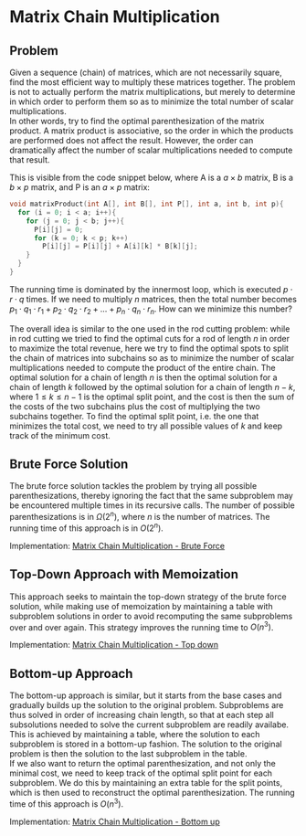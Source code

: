 # Matrix Chain Multiplication

## Problem

Given a sequence (chain) of matrices, which are not necessarily square, find the most efficient way to multiply these matrices together. The problem is not to actually perform the matrix multiplications, but merely to determine in which order to perform them so as to minimize the total number of scalar multiplications.  
In other words, try to find the optimal parenthesization of the matrix product. A matrix product is associative, so the order in which the products are performed does not affect the result. However, the order can dramatically affect the number of scalar multiplications needed to compute that result.

This is visible from the code snippet below, where A is a $a \times b$ matrix, B is a $b \times p$ matrix, and P is an $a \times p$ matrix:

```c
void matrixProduct(int A[], int B[], int P[], int a, int b, int p){
  for (i = 0; i < a; i++){
    for (j = 0; j < b; j++){
      P[i][j] = 0;
      for (k = 0; k < p; k++)
        P[i][j] = P[i][j] + A[i][k] * B[k][j];
    }
  }
}
```

The running time is dominated by the innermost loop, which is executed $p \cdot r \cdot q$ times. If we need to multiply $n$ matrices, then the total number becomes $p_1\cdot q_1 \cdot r_1 + p_2 \cdot q_2 \cdot r_2 + \dots + p_n \cdot q_n \cdot r_n$. How can we minimize this number?

The overall idea is similar to the one used in the rod cutting problem: while in rod cutting we tried to find the optimal cuts for a rod of length $n$ in order to maximize the total revenue, here we try to find the optimal spots to split the chain of matrices into subchains so as to minimize the number of scalar multiplications needed to compute the product of the entire chain. The optimal solution for a chain of length $n$ is then the optimal solution for a chain of length $k$ followed by the optimal solution for a chain of length $n-k$, where $1\leq k \leq n-1$ is the optimal split point, and the cost is then the sum of the costs of the two subchains plus the cost of multiplying the two subchains together. To find the optimal split point, i.e. the one that minimizes the total cost, we need to try all possible values of $k$ and keep track of the minimum cost.

## Brute Force Solution

The brute force solution tackles the problem by trying all possible parenthesizations, thereby ignoring the fact that the same subproblem may be encountered multiple times in its recursive calls. The number of possible parenthesizations is in $\Omega(2^n)$, where $n$ is the number of matrices. The running time of this approach is in $O(2^n)$.

Implementation: [Matrix Chain Multiplication - Brute Force](https://github.com/pl3onasm/Algorithms/tree/main/algorithms/dynamic-programming/matrix-chain-multiplication/mcm-1.c)

## Top-Down Approach with Memoization

This approach seeks to maintain the top-down strategy of the brute force solution, while making use of memoization by maintaining a table with subproblem solutions in order to avoid recomputing the same subproblems over and over again. This strategy improves the running time to $O(n^3)$.  

Implementation: [Matrix Chain Multiplication - Top down](https://github.com/pl3onasm/Algorithms/tree/main/algorithms/dynamic-programming/matrix-chain-multiplication/mcm-2.c)

## Bottom-up Approach

The bottom-up approach is similar, but it starts from the base cases and gradually builds up the solution to the original problem. Subproblems are thus solved in order of increasing chain length, so that at each step all subsolutions needed to solve the current subproblem are readily availabe. This is achieved by maintaining a table, where the solution to each subproblem is stored in a bottom-up fashion. The solution to the original problem is then the solution to the last subproblem in the table.  
If we also want to return the optimal parenthesization, and not only the minimal cost, we need to keep track of the optimal split point for each subproblem. We do this by maintaining an extra table for the split points, which is then used to reconstruct the optimal parenthesization. The running time of this approach is $O(n^3)$.

Implementation: [Matrix Chain Multiplication - Bottom up](https://github.com/pl3onasm/Algorithms/tree/main/algorithms/dynamic-programming/matrix-chain-multiplication/mcm-3.c)
